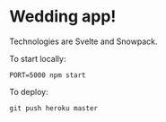 # Wedding app!

Technologies are Svelte and Snowpack.

To start locally:

```
PORT=5000 npm start
```

To deploy:

```
git push heroku master
```